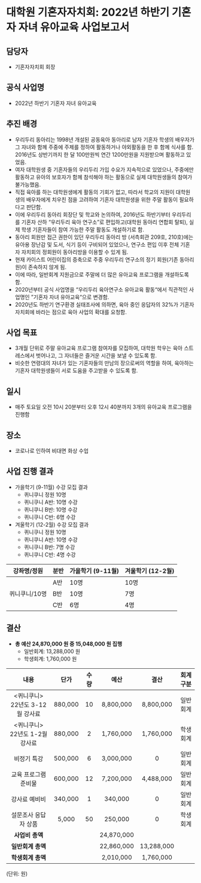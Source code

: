 ﻿대학원 기혼자자치회: 2022년 하반기 기혼자 자녀 유아교육 사업보고서
===

## 담당자
- 기혼자자치회 회장

## 공식 사업명
- 2022년 하반기 기혼자 자녀 유아교육

## 추진 배경
- 우리두리 동아리는 1998년 개설된 공동육아 동아리로 남자 기혼자 학생의 배우자가 그 자녀와 함께 주중에 주제를 정하여 활동하거나 야외활동을 한 후 함께 식사를 함. 2016년도 상반기까지 한 달 100만원씩 연간 1200만원을 지원받으며 활동하고 있었음.
- 여자 대학원생 중 기혼자들의 우리두리 가입 수요가 지속적으로 있었으나, 주중에만 활동하고 유아의 보호자가 함께 참석해야 하는 활동으로 실제 대학원생들의 참여가 불가능했음.
- 직접 육아를 하는 대학원생에게 활동의 기회가 없고, 따라서 학교의 지원이 대학원생의 배우자에게 치우친 점을 고려하여 기혼자 대학원생을 위한 주말 활동이 필요하다고 판단함.
- 이에 우리두리 동아리 회장단 및 학교와 논의하여, 2016년도 하반기부터 우리두리를 기혼자 산하 “우리두리 육아 연구소”로 편입하고(대학원 동아리 연합회 탈퇴), 실제 학생 기혼자들이 참여 가능한 주말 활동도 개설하기로 함.
- 동아리 회원만 접근 권한이 있던 우리두리 동아리 방 (서측회관 209호, 210호)에는 유아용 장난감 및 도서, 식기 등이 구비되어 있었으나, 연구소 편입 이후 전체 기혼자 자치회의 정회원이 동아리방을 이용할 수 있게 됨.
- 현재 카이스트 어린이집의 증축으로 주중 우리두리 연구소의 정기 회원(기존 동아리원)이 존속하지 않게 됨.
- 이에 따라, 일반회계 지원금으로 주말에 더 많은 유아교육 프로그램을 개설하도록 함.
- 2020년부터 공식 사업명을 “우리두리 육아연구소 유아교육 활동“에서 직관적인 사업명인 ”기혼자 자녀 유아교육“으로 변경함.
- 2020년도 하반기 연구환경 실태조사에 의하면, 육아 중인 응답자의 32%가 기혼자자치회에 바라는 점으로 육아 사업의 확대를 요청함.

## 사업 목표
- 3개월 단위로 주말 유아교육 프로그램 참여자를 모집하여, 대학원 학우는 육아 스트레스에서 벗어나고, 그 자녀들은 즐거운 시간을 보낼 수 있도록 함.
- 비슷한 연령대의 자녀가 있는 기혼자들의 만남의 장으로써의 역할을 하여, 육아하는 기혼자 대학원생들이 서로 도움을 주고받을 수 있도록 함.

## 일시 
- 매주 토요일 오전 10시 20분부터 오후 12시 40분까지 3개의 유아교육 프로그램을 진행함

## 장소 
- 코로나로 인하여 비대면 화상 수업

## 사업 진행 결과 
- 가을학기 (9-11월) 수강 모집 결과
    - 퀴니쿠니 정원 10명
    - 퀴니쿠니 A반: 10명 수강
    - 퀴니쿠니 B반: 10명 수강
    - 퀴니쿠니 C반: 6명 수강
- 겨울학기 (12-2월) 수강 모집 결과
    - 퀴니쿠니 정원 10명
    - 퀴니쿠니 A반: 10명 수강
    - 퀴니쿠니 B반: 7명 수강
    - 퀴니쿠니 C반: 4명 수강

<table>
<thead>
  <tr>
    <th>강좌명/정원 </th>
    <th>분반 </th>
    <th> 가을학기 (9-11월) </th>    
    <th> 겨울학기 (12-2월) </th>
  </tr>
</thead>
<tbody>
  <tr>
    <td rowspan="3">퀴니쿠니/10명</td>
    <td>A반</td>
    <td>10명</td>
    <td>10명</td>
  </tr>
  <tr>
    <td>B반</td>
    <td>10명</td>
    <td>7명</td>
  </tr>
  <tr>
    <td>C반</td>
    <td>6명</td>
    <td>4명</td>
  </tr>
</tbody>
</table>


## 결산
- **총 예산 24,870,000 원 중 15,048,000 원 집행**
    - 일반회계: 13,288,000 원
    - 학생회계: 1,760,000 원

| **내용** | **단가** | **수량** | **예산** | **결산** | **회계구분** | 
|:---:|:---:|:---:|:---:|:---:|:---:| 
|   <퀴니쿠니> 22년도 3-12월 강사료  |   880,000  |  10   |   8,800,000  | 8,800,000 |   일반회계 |
|   <퀴니쿠니> 22년도 1-2월 강사료  |   880,000  |   2  |   1,760,000   | 1,760,000 |   학생회계  |  
|   비정기 특강  |   500,000  |   6  |   3,000,000  |  0  |   일반회계  |
|   교육 프로그램 준비물  |   600,000  |   12  |   7,200,000  | 4,488,000|  일반회계  |
|   강사료 예비비  |   340,000  |   1  |   340,000  | 0 |   일반회계  |
|   설문조사 응답자 상품  |   5,000  |   50  |   250,000  | 0 |   학생회계  |
| **사업비 총액** |  |  |  24,870,000 | | |
| **일반회계 총액** |  |  | 22,860,000 | 13,288,000 | |
| **학생회계 총액** |  |  | 2,010,000 | 1,760,000| |



(단위: 원)
